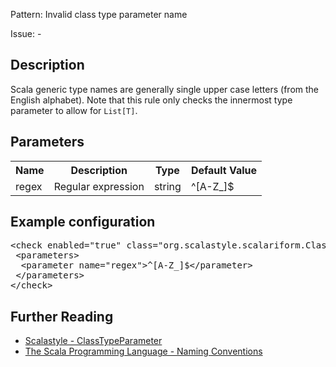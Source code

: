 Pattern: Invalid class type parameter name

Issue: -

## Description

Scala generic type names are generally single upper case letters (from the English alphabet). Note that this rule only checks the innermost type parameter to allow for `List[T]`.

## Parameters
<table><tr><th>Name</th><th>Description</th><th>Type</th><th>Default Value</th></tr><tr><td>regex</td>
        <td>Regular expression</td>
        <td>string</td>
        <td>^[A-Z_]$</td>
      </tr></table>

## Example configuration
<pre>&lt;check enabled=&quot;true&quot; class=&quot;org.scalastyle.scalariform.ClassTypeParameterChecker&quot; level=&quot;warning&quot;&gt;
 &lt;parameters&gt;
  &lt;parameter name=&quot;regex&quot;&gt;^[A-Z_]$&lt;/parameter&gt;
 &lt;/parameters&gt;
&lt;/check&gt;</pre>
<a name="org_scalastyle_scalariform_CovariantEqualsChecker" />

## Further Reading

* [Scalastyle - ClassTypeParameter](http://www.scalastyle.org/rules-1.0.0.html#org_scalastyle_scalariform_ClassTypeParameterChecker)
* [The Scala Programming Language - Naming Conventions](https://docs.scala-lang.org/style/naming-conventions.html#type-parameters-generics)